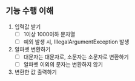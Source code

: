 ## 기능 수행 이해
1. 입력값 받기
   - [ ] 1이상 1000이하 문자열
   - [ ] 예외 발생 시, IllegalArgumentException 발생
2. 알파벳 변환하기
   - [ ] 대문자는 대문자로, 소문자는 소문자로 변환하기
   - [ ] 알파벳 이외의 문자는 변환하지 않기
3. 변환한 값 출력하기